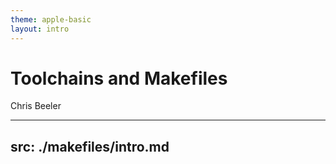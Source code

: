 ```yaml
---
theme: apple-basic
layout: intro
---
```


# Toolchains and Makefiles
Chris Beeler

---
src: ./makefiles/intro.md
---
